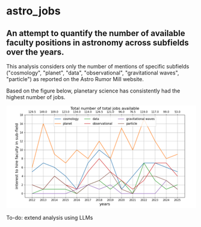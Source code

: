 # astro_jobs

## An attempt to quantify the number of available faculty positions in astronomy across subfields over the years. 

This analysis considers only the number of mentions of specific subfields ("cosmology", "planet", "data", "observational", "gravitational waves", "particle") as reported on the Astro Rumor Mill website. 

Based on the figure below, planetary science has consistently had the highest number of jobs. 

![](./plot.png)


To-do: extend analysis using LLMs
